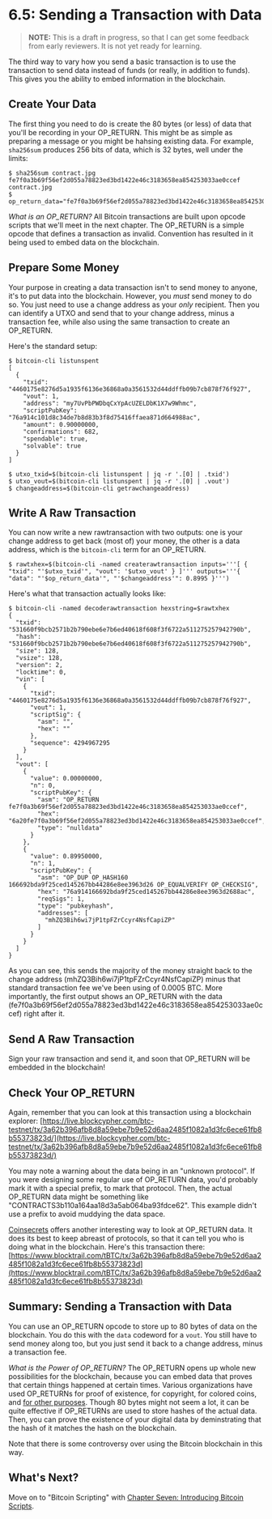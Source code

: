 # 6.5: Sending a Transaction with Data

> **NOTE:** This is a draft in progress, so that I can get some feedback from early reviewers. It is not yet ready for learning.

The third way to vary how you send a basic transaction is to use the transaction to send data instead of funds (or really, in addition to funds). This gives you the ability to embed information in the blockchain.

## Create Your Data

The first thing you need to do is create the 80 bytes (or less) of data that you'll be recording in your OP_RETURN. This might be as simple as preparing a message or you might be hahsing existing data. For example, `sha256sum` produces 256 bits of data, which is 32 bytes, well under the limits:
```
$ sha256sum contract.jpg
fe7f0a3b69f56ef2d055a78823ed3bd1422e46c3183658ea854253033ae0ccef  contract.jpg
$ op_return_data="fe7f0a3b69f56ef2d055a78823ed3bd1422e46c3183658ea854253033ae0ccef"
```
_What is an OP_RETURN?_ All Bitcoin transactions are built upon opcode scripts that we'll meet in the next chapter. The OP_RETURN is a simple  opcode that defines a transaction as invalid. Convention has resulted in it being used to embed data on the blockchain.

## Prepare Some Money

Your purpose in creating a data transaction isn't to send money to anyone, it's to put data into the blockchain. However, you _must_ send money to do so. You just need to use a change address as your _only_ recipient. Then you can identify a UTXO and send that to your change address, minus a transaction fee, while also using the same transaction to create an OP_RETURN.

Here's the standard setup:
```
$ bitcoin-cli listunspent
[
  {
    "txid": "4460175e8276d5a1935f6136e36868a0a3561532d44ddffb09b7cb878f76f927",
    "vout": 1,
    "address": "my7UvPbPWDbqCxYpAcUZELDbK1X7w9Whmc",
    "scriptPubKey": "76a914c101d8c34de7b8d83b3f8d75416ffaea871d664988ac",
    "amount": 0.90000000,
    "confirmations": 682,
    "spendable": true,
    "solvable": true
  }
]

$ utxo_txid=$(bitcoin-cli listunspent | jq -r '.[0] | .txid')
$ utxo_vout=$(bitcoin-cli listunspent | jq -r '.[0] | .vout')
$ changeaddress=$(bitcoin-cli getrawchangeaddress)
```

## Write A Raw Transaction

You can now write a new rawtransaction with two outputs: one is your change address to get back (most of) your money, the other is a data address, which is the `bitcoin-cli` term for an OP_RETURN.
```
$ rawtxhex=$(bitcoin-cli -named createrawtransaction inputs='''[ { "txid": "'$utxo_txid'", "vout": '$utxo_vout' } ]''' outputs='''{ "data": "'$op_return_data'", "'$changeaddress'": 0.8995 }''')
```

Here's what that transaction actually looks like:
```
$ bitcoin-cli -named decoderawtransaction hexstring=$rawtxhex 
{
  "txid": "531660f9bcb2571b2b790ebe6e7b6ed40618f608f3f6722a511275257942790b",
  "hash": "531660f9bcb2571b2b790ebe6e7b6ed40618f608f3f6722a511275257942790b",
  "size": 128,
  "vsize": 128,
  "version": 2,
  "locktime": 0,
  "vin": [
    {
      "txid": "4460175e8276d5a1935f6136e36868a0a3561532d44ddffb09b7cb878f76f927",
      "vout": 1,
      "scriptSig": {
        "asm": "",
        "hex": ""
      },
      "sequence": 4294967295
    }
  ],
  "vout": [
    {
      "value": 0.00000000,
      "n": 0,
      "scriptPubKey": {
        "asm": "OP_RETURN fe7f0a3b69f56ef2d055a78823ed3bd1422e46c3183658ea854253033ae0ccef",
        "hex": "6a20fe7f0a3b69f56ef2d055a78823ed3bd1422e46c3183658ea854253033ae0ccef",
        "type": "nulldata"
      }
    }, 
    {
      "value": 0.89950000,
      "n": 1,
      "scriptPubKey": {
        "asm": "OP_DUP OP_HASH160 166692bda9f25ced145267bb44286e8ee3963d26 OP_EQUALVERIFY OP_CHECKSIG",
        "hex": "76a914166692bda9f25ced145267bb44286e8ee3963d2688ac",
        "reqSigs": 1,
        "type": "pubkeyhash",
        "addresses": [
          "mhZQ3Bih6wi7jP1tpFZrCcyr4NsfCapiZP"
        ]
      }
    }
  ]
}
```
As you can see, this sends the majority of the money straight back to the change address (mhZQ3Bih6wi7jP1tpFZrCcyr4NsfCapiZP) minus that standard transaction fee we've been using of 0.0005 BTC. More importantly, the first output shows an OP_RETURN with the data (fe7f0a3b69f56ef2d055a78823ed3bd1422e46c3183658ea854253033ae0ccef) right after it.

## Send A Raw Transaction

Sign your raw transaction and send it, and soon that OP_RETURN will be embedded in the blockchain!

## Check Your OP_RETURN

Again, remember that you can look at this transaction using a blockchain explorer: [https://live.blockcypher.com/btc-testnet/tx/3a62b396afb8d8a59ebe7b9e52d6aa2485f1082a1d3fc6ece61fb8b55373823d/](https://live.blockcypher.com/btc-testnet/tx/3a62b396afb8d8a59ebe7b9e52d6aa2485f1082a1d3fc6ece61fb8b55373823d/)

You may note a warning about the data being in an "unknown protocol". If you were designing some regular use of OP_RETURN data, you'd probably mark it with a special prefix, to mark that protocol. Then, the actual OP_RETURN data might be something like "CONTRACTS3b110a164aa18d3a5ab064ba93fdce62". This example didn't use a prefix to avoid muddying the data space.

[Coinsecrets](http://coinsecrets.org/) offers another interesting way to look at OP_RETURN data. It does its best to keep abreast of protocols, so that it can tell you who is doing what in the blockchain. Here's this transaction there: [https://www.blocktrail.com/tBTC/tx/3a62b396afb8d8a59ebe7b9e52d6aa2485f1082a1d3fc6ece61fb8b55373823d](https://www.blocktrail.com/tBTC/tx/3a62b396afb8d8a59ebe7b9e52d6aa2485f1082a1d3fc6ece61fb8b55373823d)

## Summary: Sending a Transaction with Data

You can use an OP_RETURN opcode to store up to 80 bytes of data on the blockchain. You do this with the `data` codeword for a `vout`. You still have to send money along too, but you just send it back to a change address, minus a transaction fee.

_What is the Power of OP_RETURN?_ The OP_RETURN opens up whole new possibilities for the blockchain, because you can embed data that proves that certain things happened at certain times. Various organizations have used OP_RETURNs for proof of existence, for copyright, for colored coins, and [for other purposes](https://en.bitcoin.it/wiki/OP_RETURN). Though 80 bytes might not seem a lot, it can be quite effective if OP_RETURNs are used to store hashes of the actual data. Then, you can prove the existence of your digital data by deminstrating that the hash of it matches the hash on the blockchain.

Note that there is some controversy over using the Bitcoin blockchain in this way.

## What's Next?

Move on to "Bitcoin Scripting" with [Chapter Seven: Introducing Bitcoin Scripts](07_0_Introducing_Bitcoin_Scripts.md).
